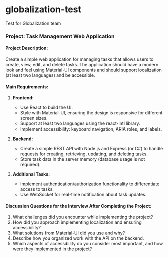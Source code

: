 # globalization-test
Test for Globalization team

### Project: **Task Management Web Application**

#### Project Description:
Create a simple web application for managing tasks that allows users to create, view, edit, and delete tasks. The application should have a modern look and feel using Material-UI components and should support localization (at least two languages) and be accessible.

#### Main Requirements:
1. **Frontend:**
   - Use React to build the UI.
   - Style with Material-UI, ensuring the design is responsive for different screen sizes.
   - Support at least two languages using the react-intl library.
   - Implement accessibility: keyboard navigation, ARIA roles, and labels.

2. **Backend:**
   - Create a simple REST API with Node.js and Express (or C#) to handle requests for creating, retrieving, updating, and deleting tasks.
   - Store task data in the server memory (database usage is not required).

3. **Additional Tasks:**
   - Implement authentication/authorization functionality to differentiate access to tasks.
   - Use WebSocket for real-time notification about task updates.

#### Discussion Questions for the Interview After Completing the Project:

1. What challenges did you encounter while implementing the project?
2. How did you approach implementing localization and ensuring accessibility?
3. What solutions from Material-UI did you use and why?
4. Describe how you organized work with the API on the backend.
5. Which aspects of accessibility do you consider most important, and how were they implemented in the project?
